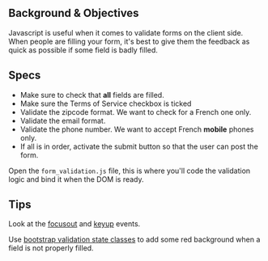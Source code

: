## Background & Objectives

Javascript is useful when it comes to validate forms on the client side.
When people are filling your form, it's best to give them the feedback
as quick as possible if some field is badly filled.

## Specs

- Make sure to check that **all** fields are filled.
- Make sure the Terms of Service checkbox is ticked
- Validate the zipcode format. We want to check for a French one only.
- Validate the email format.
- Validate the phone number. We want to accept French **mobile** phones only.
- If all is in order, activate the submit button so that the user can post the form.

Open the `form_validation.js` file, this is where you'll code the validation
logic and bind it when the DOM is ready.

## Tips

Look at the [focusout](https://api.jquery.com/focusout/) and
[keyup](http://api.jquery.com/keyup/) events.

Use [bootstrap validation state classes](http://getbootstrap.com/css/#forms-control-validation)
to add some red background when a field is not properly filled.